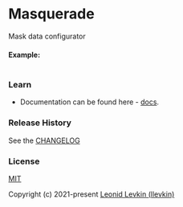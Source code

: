 # Masquerade

Mask data configurator

#### Example:

```ts
```

### Learn

- Documentation can be found here - [docs](https://biorate.github.io/core/modules/masquerade.html).

### Release History

See the [CHANGELOG](https://github.com/biorate/core/blob/master/packages/%40biorate/masquerade/CHANGELOG.md)

### License

[MIT](https://github.com/biorate/core/blob/master/packages/%40biorate/masquerade/LICENSE)

Copyright (c) 2021-present [Leonid Levkin (llevkin)](mailto:llevkin@yandex.ru)
